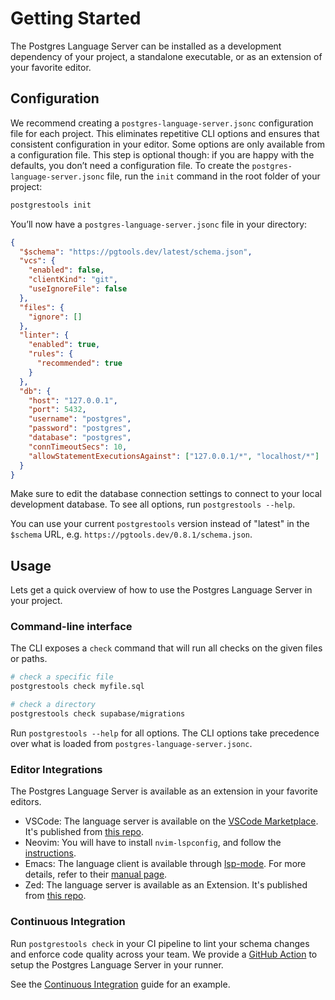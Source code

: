 # Getting Started

The Postgres Language Server can be installed as a development dependency of your project, a standalone executable, or as an extension of your favorite editor.

## Configuration

We recommend creating a `postgres-language-server.jsonc` configuration file for each project. This eliminates repetitive CLI options and ensures that consistent configuration in your editor. Some options are only available from a configuration file. This step is optional though: if you are happy with the defaults, you don’t need a configuration file. To create the `postgres-language-server.jsonc` file, run the `init` command in the root folder of your project:

```sh
postgrestools init
```

You’ll now have a `postgres-language-server.jsonc` file in your directory:

[//]: # "BEGIN DEFAULT_CONFIGURATION"

```json
{
  "$schema": "https://pgtools.dev/latest/schema.json",
  "vcs": {
    "enabled": false,
    "clientKind": "git",
    "useIgnoreFile": false
  },
  "files": {
    "ignore": []
  },
  "linter": {
    "enabled": true,
    "rules": {
      "recommended": true
    }
  },
  "db": {
    "host": "127.0.0.1",
    "port": 5432,
    "username": "postgres",
    "password": "postgres",
    "database": "postgres",
    "connTimeoutSecs": 10,
    "allowStatementExecutionsAgainst": ["127.0.0.1/*", "localhost/*"]
  }
}
```

[//]: # "END DEFAULT_CONFIGURATION"

Make sure to edit the database connection settings to connect to your local development database. To see all options, run `postgrestools --help`.

You can use your current `postgrestools` version instead of "latest" in the `$schema` URL, e.g. `https://pgtools.dev/0.8.1/schema.json`.

## Usage

Lets get a quick overview of how to use the Postgres Language Server in your project.

### Command-line interface

The CLI exposes a `check` command that will run all checks on the given files or paths.

```sh
# check a specific file
postgrestools check myfile.sql

# check a directory
postgrestools check supabase/migrations
```

Run `postgrestools --help` for all options. The CLI options take precedence over what is loaded from `postgres-language-server.jsonc`.

### Editor Integrations

The Postgres Language Server is available as an extension in your favorite editors.

- VSCode: The language server is available on the [VSCode Marketplace](https://marketplace.visualstudio.com/items?itemName=Supabase.postgrestools). It's published from [this repo](https://github.com/supabase-community/postgrestools-vscode).
- Neovim: You will have to install `nvim-lspconfig`, and follow the [instructions](https://github.com/neovim/nvim-lspconfig/blob/master/doc/configs.md#postgres_lsp).
- Emacs: The language client is available through [lsp-mode](https://github.com/emacs-lsp/lsp-mode). For more details, refer to their [manual page](https://emacs-lsp.github.io/lsp-mode/page/lsp-postgres/).
- Zed: The language server is available as an Extension. It's published from [this repo](https://github.com/LoamStudios/zed-postgres-language-server).

### Continuous Integration

Run `postgrestools check` in your CI pipeline to lint your schema changes and enforce code quality across your team. We provide a [GitHub Action](https://github.com/supabase-community/postgrestools-cli-action) to setup the Postgres Language Server in your runner.

See the [Continuous Integration](/guides/continuous_integration) guide for an example.


